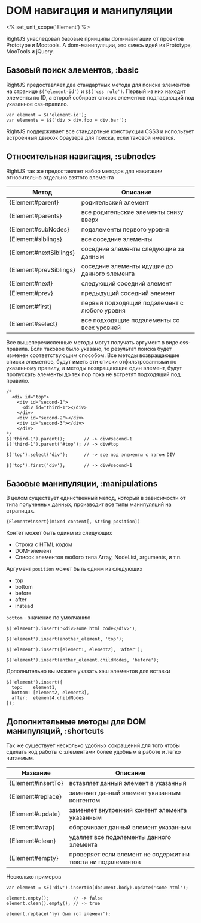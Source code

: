# DOM навигация и манипуляции
<% set_unit_scope('Element') %>

RightJS унаследовал базовые принципы dom-навигации от проектов Prototype и Mootools.
А dom-манипуляции, это смесь идей из Prototype, MooTools и jQuery.


## Базовый поиск элементов, :basic

RightJS предоставляет два стандартных метода для поиска элементов на странице
`$('element-id')` и `$$('css rule')`. Первый из них находит элементы по ID,
а второй собирает список элементов подпадающий под указанное css-правило.

    var element = $('element-id');
    var elements = $$('div > div.foo + div.bar');

RightJS поддерживает все стандартные конструкции CSS3 и использует встроенный движок
браузера для поиска, если таковой имеется.


## Относительная навигация, :subnodes

RightJS так же предоставляет набор методов для навигации относительно отдельно взятого элемента

Метод                  | Описание
-----------------------|-----------------------------------------------------------
{Element#parent}       | родительский элемент
{Element#parents}      | все родительские элементы снизу вверх
{Element#subNodes}     | подэлементы первого уровня
{Element#siblings}     | все соседние элементы
{Element#nextSiblings} | соседние элементы следующие за данным
{Element#prevSiblings} | соседние элементы идущие до данного элемента
{Element#next}         | следующий соседний элемент
{Element#prev}         | предыдущий соседний элемент
{Element#first}        | первый подходящий подэлемент с любого уровня
{Element#select}       | все подходящие подэлементы со всех уровней


Все вышеперечисленные методы могут получать аргумент в виде css-правила. Если таковое
было указано, то результат поиска будет изменен соответствующим способом. Все методы
возвращающие списки элементов, будут иметь эти списки отфильтрованными по указанному
правилу, а методы возвращающие один элемент, будут пропускать элементы до тех пор пока
не встретят подходящий под правило.

    /*
      <div id="top">
        <div id="second-1">
          <div id="third-1"></div>
        </div>
        <div id="second-2"></div>
        <div id="second-3"></div>
        </div>
    */
    $('third-1').parent();       // -> div#second-1
    $('third-1').parent('#top'); // -> div#top

    $('top').select('div');      // -> все под элементы с тэгом DIV

    $('top').first('div');       // -> div#second-1



## Базовые манипуляции, :manipulations

В целом существует единственный метод, который в зависимости от типа полученных данных,
производит все типы манипуляций на страницах.

`{Element#insert}(mixed content[, String position])`

Контет может быть одинм из следующих

* Строка с HTML кодом
* DOM-элемент
* Список элементов любого типа Array, NodeList, arguments, и т.п.

Аргумент `position` может быть одним из следующих

* top
* bottom
* before
* after
* instead

`bottom` - значение по умолчанию

    $('element').insert('<div>some html code</div>');

    $('element').insert(another_element, 'top');

    $('element').insert([element1, element2], 'after');

    $('element').insert(anther_element.childNodes, 'before');

Дополнительно вы можете указать хэш элементов для вставки

    $('element').insert({
      top:    element1,
      bottom: [element2, element3],
      after:  element4.childNodes
    });


## Дополнительные методы для DOM манипуляций, :shortcuts

Так же существует несколько удобных сокращений для того чтобы сделать код работы с
элементами более удобным в работе и легко читаемым.

Название           | Описание
-------------------|---------------------------------------------------------
{Element#insertTo} | вставляет данный элемент в указанный
{Element#replace}  | заменяет данный элемент указанным контентом
{Element#update}   | заменяет внутренний контент элемента указанным
{Element#wrap}     | оборачивает данный элемент указанным
{Element#clean}    | удаляет все подэлементы данного элемента
{Element#empty}    | проверяет если элемент не содержит ни текста ни подэлементов

Несколько примеров

    var element = $E('div').insertTo(document.body).update('some html');

    element.empty();         // -> false
    element.clean().empty(); // -> true

    element.replace('тут был тот элемент');
